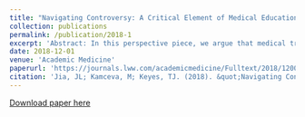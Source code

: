 ```yaml
---
title: "Navigating Controversy: A Critical Element of Medical Education"
collection: publications
permalink: /publication/2018-1
excerpt: 'Abstract: In this perspective piece, we argue that medical training should prepare medical students to discuss controversial social or political ideas with their future patients if necessary to provide optimal care.'
date: 2018-12-01 
venue: 'Academic Medicine'
paperurl: 'https://journals.lww.com/academicmedicine/Fulltext/2018/12000/Navigating_Controversy__A_Critical_Element_of.3.aspx'
citation: 'Jia, JL; Kamceva, M; Keyes, TJ. (2018). &quot;Navigating Controversy: A Critical Element of Medical Education Number 2.&quot; <i>Academic Medicine 1</i>. 12 1750.'
---
```


[Download paper here](https://journals.lww.com/academicmedicine/Fulltext/2018/12000/Navigating_Controversy__A_Critical_Element_of.3.aspx)

